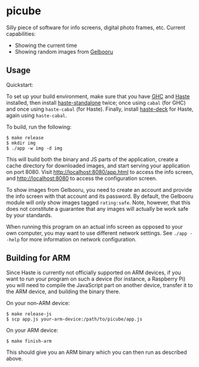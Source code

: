 picube
======
Silly piece of software for info screens, digital photo frames, etc.
Current capabilities:

* Showing the current time
* Showing random images from [Gelbooru](http://gelbooru.com)


Usage
-----
Quickstart:

To set up your build environment, make sure that you have
[GHC](http://haskell.org/platform) and [Haste](http://haste-lang.org) installed,
then install [haste-standalone](https://github.com/valderman/haste-standalone)
twice; once using `cabal` (for GHC) and once using `haste-cabal` (for Haste).
Finally, install [haste-deck](https://github.com/valderman/haste-deck) for
Haste, again using `haste-cabal`.

To build, run the following:

    $ make release
    $ mkdir img
    $ ./app -w img -d img

This will build both the binary and JS parts of the application, create a cache
directory for downloaded images, and start serving your application on
port 8080.
Visit [http://localhost:8080/app.html](http://localhost:8080/app.html) to
access the info screen, and [http://localhost:8080](http://localhost:8080) to
access the configuration screen.

To show images from Gelbooru, you need to create an account and provide the
info screen with that account and its password. By default, the Gelbooru module
will only show images tagged `rating:safe`. Note, however, that this does not
constitute a guarantee that any images will actually be work safe by your
standards.

When running this program on an actual info screen as opposed to your own
computer, you may want to use different network settings.
See `./app --help` for more information on network configuration.


Building for ARM
---------------
Since Haste is currently not officially supported on ARM devices, if you want
to run your program on such a device (for instance, a Raspberry Pi) you will
need to compile the JavaScript part on another device, transfer it to the ARM
device, and building the binary there.

On your non-ARM device:

    $ make release-js
    $ scp app.js your-arm-device:/path/to/picube/app.js

On your ARM device:

    $ make finish-arm

This should give you an ARM binary which you can then run as described above.
